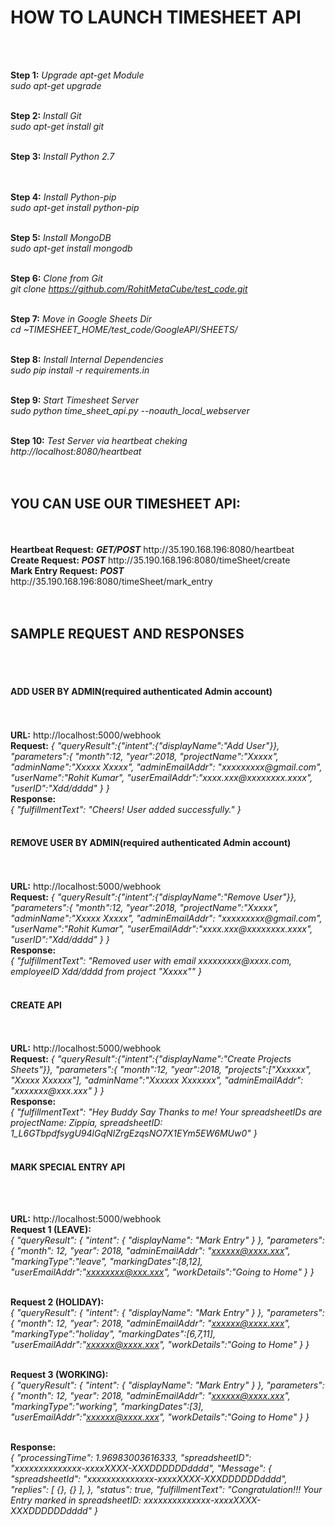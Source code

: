 <H1>HOW TO LAUNCH TIMESHEET API</H1><br><br>

<b>Step 1:</b> <i>Upgrade apt-get Module</i><br>
<i>sudo apt-get upgrade</i><br><br>

<b>Step 2:</b> <i>Install Git</i><br>
<i>sudo apt-get install git</i><br><br>

<b>Step 3:</b> <i>Install Python  2.7</i><br>
<i></i><br><br>

<b>Step 4:</b> <i>Install Python-pip</i><br>
<i>sudo apt-get install python-pip</i><br><br>

<b>Step 5:</b> <i>Install MongoDB</i><br>
<i>sudo apt-get install mongodb</i><br><br>

<b>Step 6:</b> <i>Clone from  Git</i><br>
<i>git clone https://github.com/RohitMetaCube/test_code.git</i>
<br><br>

<b>Step 7:</b> <i>Move in Google Sheets Dir</i><br>
<i>cd ~TIMESHEET_HOME/test_code/GoogleAPI/SHEETS/</i><br><br>

<b>Step 8:</b> <i>Install Internal Dependencies</i><br>
<i>sudo pip install -r requirements.in</i><br><br>

<b>Step 9:</b> <i>Start Timesheet Server</i><br>
<i>sudo python time_sheet_api.py --noauth_local_webserver</i><br><br>

<b>Step 10:</b> <i>Test Server via heartbeat cheking</i><br>
<i>http://localhost:8080/heartbeat</i> <br><br>
<br>

<H2>YOU CAN USE OUR TIMESHEET API:</H2><br><br>
<b>Heartbeat Request:</b> <b><i>GET/POST</i></b> http://35.190.168.196:8080/heartbeat <br>
<b>Create Request:</b> <i><b>POST</i></b> http://35.190.168.196:8080/timeSheet/create <br>
<b>Mark Entry Request:</b> <i><b>POST</i></b> http://35.190.168.196:8080/timeSheet/mark_entry <br>
<br>
<br>


<H2>SAMPLE REQUEST AND RESPONSES</H2>
<br>
<br>
<h4>ADD USER BY ADMIN(required authenticated Admin account)</h4><br>
<br>
<b>URL:</b> http://localhost:5000/webhook
<br>
<b>Request:</b>
<i>{
  	"queryResult":{"intent":{"displayName":"Add User"}},
  	"parameters":{
        "month":12,
        "year":2018,
        "projectName":"Xxxxx",
        "adminName":"Xxxxx Xxxxx",
        "adminEmailAddr": "xxxxxxxxx@gmail.com",          
        "userName":"Rohit Kumar", 
        "userEmailAddr":"xxxx.xxx@xxxxxxxx.xxxx",
        "userID":"Xdd/dddd"
	}
}</i>
<br>
<b>Response:</b><br>
<i>{
"fulfillmentText": "Cheers! User added successfully."
}</i><br><br>

<h4>REMOVE USER BY ADMIN(required authenticated Admin account)</h4><br>
<br>
<b>URL:</b> http://localhost:5000/webhook
<br>
<b>Request:</b>
<i>{
  	"queryResult":{"intent":{"displayName":"Remove User"}},
  	"parameters":{
        "month":12,
        "year":2018,
        "projectName":"Xxxxx",
        "adminName":"Xxxxx Xxxxx",
        "adminEmailAddr": "xxxxxxxxx@gmail.com",          
        "userName":"Rohit Kumar", 
        "userEmailAddr":"xxxx.xxx@xxxxxxxx.xxxx",
        "userID":"Xdd/dddd"
	}
}</i>
<br>
<b>Response:</b><br>
<i>{
"fulfillmentText": "Removed user with email xxxxxxxxx@xxxx.com, employeeID Xdd/dddd from project "Xxxxx""
}</i><br><br>


<h4>CREATE API</h4><br>
<br>
<b>URL:</b> http://localhost:5000/webhook
<br>
<b>Request:</b>
<i>{
  	"queryResult":{"intent":{"displayName":"Create Projects Sheets"}},
  	"parameters":{
        "month":12,
        "year":2018,
        "projects":["Xxxxxx", "Xxxxx Xxxxxx"],
        "adminName":"Xxxxxx Xxxxxxx",
        "adminEmailAddr": "xxxxxxx@xxx.xxx"
	}
}</i>
<br>
<b>Response:</b><br>
<i>{
"fulfillmentText": "Hey Buddy Say Thanks to me! Your spreadsheetIDs are projectName: Zippia, spreadsheetID: 1_L6GTbpdfsygU94lGqNIZrgEzqsNO7X1EYm5EW6MUw0"
}</i><br><br>


<h4>MARK SPECIAL ENTRY API</h4><br><br>

<b>URL:</b> http://localhost:5000/webhook
<br>
<b>Request 1 (LEAVE):</b><br>
<i>{
  "queryResult": {
    "intent": {
      "displayName": "Mark Entry"
    }
  },
  "parameters": {
    "month": 12,
    "year": 2018,
    "adminEmailAddr": "xxxxxx@xxxx.xxx",
    "markingType":"leave",
  	"markingDates":[8,12],
    "userEmailAddr":"xxxxxxxx@xxx.xxx",
    "workDetails":"Going to Home"
  }
}</i><br><br>

<b>Request 2 (HOLIDAY):</b><br>
<i>{
  "queryResult": {
    "intent": {
      "displayName": "Mark Entry"
    }
  },
  "parameters": {
    "month": 12,
    "year": 2018,
    "adminEmailAddr": "xxxxxx@xxxx.xxx",
    "markingType":"holiday",
  	"markingDates":[6,7,11],
    "userEmailAddr":"xxxxxx@xxxx.xxx",
    "workDetails":"Going to Home"
  }
}</i><br><br>

<b>Request 3 (WORKING):</b><br>
<i>{
  "queryResult": {
    "intent": {
      "displayName": "Mark Entry"
    }
  },
  "parameters": {
    "month": 12,
    "year": 2018,
    "adminEmailAddr": "xxxxxx@xxxx.xxx",
    "markingType":"working",
  	"markingDates":[3],
    "userEmailAddr":"xxxxxx@xxxx.xxx",
    "workDetails":"Going to Home"
  }
}</i><br><br>

<b>Response:</b><br>
<i>{
"processingTime": 1.96983003616333,
"spreadsheetID": "xxxxxxxxxxxxxx-xxxxXXXX-XXXDDDDDDdddd",
"Message": {
"spreadsheetId": "xxxxxxxxxxxxxx-xxxxXXXX-XXXDDDDDDdddd",
"replies": [
  {},
  {}
],
},
"status": true,
"fulfillmentText": "Congratulation!!! Your Entry marked in spreadsheetID: xxxxxxxxxxxxxx-xxxxXXXX-XXXDDDDDDdddd"
}</i><br><br>
